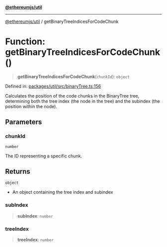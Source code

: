 [**@ethereumjs/util**](../README.md)

***

[@ethereumjs/util](../README.md) / getBinaryTreeIndicesForCodeChunk

# Function: getBinaryTreeIndicesForCodeChunk()

> **getBinaryTreeIndicesForCodeChunk**(`chunkId`): `object`

Defined in: [packages/util/src/binaryTree.ts:156](https://github.com/ethereumjs/ethereumjs-monorepo/blob/master/packages/util/src/binaryTree.ts#L156)

Calculates the position of the code chunks in the BinaryTree tree, determining
both the tree index (the node in the tree) and the subindex (the position within the node).

## Parameters

### chunkId

`number`

The ID representing a specific chunk.

## Returns

`object`

- An object containing the tree index and subindex

### subIndex

> **subIndex**: `number`

### treeIndex

> **treeIndex**: `number`
